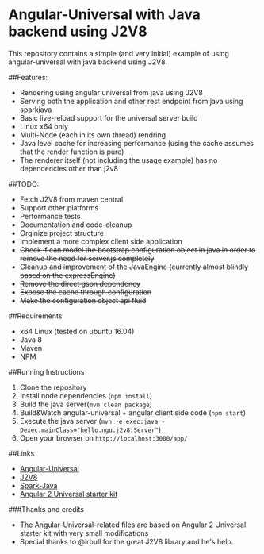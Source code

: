 # Angular-Universal with Java backend using J2V8
This repository contains a simple (and very initial) example of using angular-universal with java backend using J2V8.

##Features:
- Rendering using angular universal from java using J2V8
- Serving both the application and other rest endpoint from java using sparkjava
- Basic live-reload support for the universal server build 
- Linux x64 only
- Multi-Node (each in its own thread) rendring
- Java level cache for increasing performance (using the cache assumes that the render function is pure)
- The renderer itself (not including the usage example) has no dependencies other than j2v8

##TODO:
- Fetch J2V8 from maven central
- Support other platforms
- Performance tests 
- Documentation and code-cleanup
- Orginize project structure
- Implement a more complex client side application
- ~~Check if can model the bootstrap configuration object in java in order to remove the need for server.js completely~~ 
- ~~Cleanup and improvement of the JavaEngine (currently almost blindly based on the expressEngine)~~
- ~~Remove the direct gson dependency~~
- ~~Expose the cache through configuration~~
- ~~Make the configuration object api fluid~~

##Requirements
- x64 Linux (tested on ubuntu 16.04)
- Java 8
- Maven
- NPM
 
##Running Instructions
1. Clone the repository
2. Install node dependencies (`npm install`)
3. Build the java server(`mvn clean package`)
4. Build&Watch angular-universal + angular client side code (`npm start`)
5. Execute the java server (`mvn -e exec:java -Dexec.mainClass="hello.ngu.j2v8.Server"`)
6. Open your browser on `http://localhost:3000/app/`

##Links
- [Angular-Universal](https://github.com/angular/universal)
- [J2V8](https://github.com/eclipsesource/J2V8)
- [Spark-Java](http://sparkjava.com/)
- [Angular 2 Universal starter kit](https://github.com/angular/universal-starter)

###Thanks and credits
- The Angular-Universal-related files are based on Angular 2 Universal starter kit with very small modifications
- Special thanks to @irbull for the great J2V8 library and he's help.
